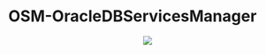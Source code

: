 # OSM-OracleDBServicesManager
<div align="center">
<img src="https://i.imgur.com/eve6vol_d.webp?maxwidth=760&fidelity=grand">
</div>
